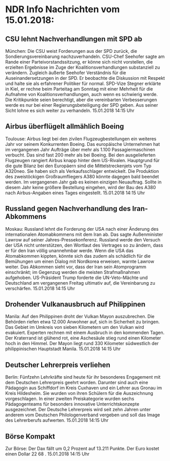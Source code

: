 # NDR Info Nachrichten vom 15.01.2018:


## CSU lehnt Nachverhandlungen mit SPD ab
München: Die CSU weist Forderungen aus der SPD zurück, die Sondierungsvereinbarung nachzuverhandeln. CSU-Chef Seehofer sagte am Rande einer Parteivorstandssitzung, er könne sich nicht vorstellen, die erzielten Ergebnisse im Zuge der Koalitionsverhandlungen substanziell zu verändern. Zugleich äußerte Seehofer Verständnis für die Auseinandersetzungen in der SPD. Er beobachte die Diskussion mit Respekt und halte sie als erfahrener Politiker für normal. SPD-Vize Stegner erklärte in Kiel, er rechne beim Parteitag am Sonntag mit einer Mehrheit für die Aufnahme von Koalitionsverhandlungen, auch wenn es schwierig werde. Die Kritikpunkte seien berechtigt, aber die vereinbarten Verbesserungen werde es nur bei einer Regierungsbeteiligung der SPD geben. Aus seiner Sicht lohne es sich weiter zu verhandeln. 15.01.2018 14:15 Uhr 

## Airbus überflügelt allmählich Boeing
Toulouse:	Airbus liegt bei den zivilen Flugzeugbestellungen ein weiteres Jahr vor seinem Konkurrenten Boeing. Das europäische Unternehmen hat im vergangenen Jahr Aufträge über mehr als 1.100 Passagiermaschinen verbucht. Das sind fast 200 mehr als bei Boeing. Bei den ausgelieferten Flugzeugen rangiert Airbus knapp hinter dem US-Rivalen. Hauptgrund für die gute Bilanz bei den Europäern sind die Mittelstreckenjets vom Typ A320neo. Sie haben sich als Verkaufsschlager entwickelt. Die Produktion des zweistöckigen Großraumfliegers A380 könnte dagegen bald beendet werden. Im vergangenen Jahr gab es keinen einzigen Neuauftrag. Sollte in diesem Jahr keine größere Bestellung eingehen, wird der Bau des A380 nach Airbus-Angaben eines Tages eingestellt. 15.01.2018 14:15 Uhr 

## Russland gegen Nachverhandlung des Iran-Abkommens
Moskau: Russland lehnt die Forderung der USA nach einer Änderung des internationalen Atomabkommens mit dem Iran ab. Das sagte Außenminister Lawrow auf seiner Jahres-Pressekonferenz. Russland werde den Versuch der USA nicht unterstützen, den Wortlaut des Vertrages so zu ändern, dass er für den Iran völlig unannehmbar werde. Wenn die USA das Atomabkommen kippten, könnte sich das zudem als schädlich für die Bemühungen um einen Dialog mit Nordkorea erweisen, warnte Lawrow weiter. Das Abkommen sieht vor, dass der Iran sein Atomprogramm einschränkt; im Gegenzug werden die meisten Strafmaßnahmen aufgehoben. US-Präsident Trump forderte die UN-Veto-Mächte und Deutschland am vergangenen Freitag ultimativ auf, die Vereinbarung zu verschärfen. 15.01.2018 14:15 Uhr 

## Drohender Vulkanausbruch auf Philippinen
Manila: Auf den Philippinen droht der Vulkan Mayon auszubrechen. Die Behörden riefen etwa 12.000 Anwohner auf, sich in Sicherheit zu bringen. Das Gebiet im Umkreis von sieben Kilometern um den Vulkan wird evakuiert. Experten rechnen mit einem Ausbruch in den kommenden  Tagen. Der Kraterrand ist glühend rot, eine Aschesäule stieg rund einen Kilometer hoch in den Himmel. Der Mayon liegt rund 330 Kilometer südwestlich der philippinischen Hauptstadt Manila. 15.01.2018 14:15 Uhr 

## Deutscher Lehrerpreis verliehen
Berlin: Fünfzehn Lehrkräfte sind heute für ihr besonderes Engagement mit dem Deutschen Lehrerpreis geehrt worden. Darunter sind auch eine Pädagogin aus Schiffdorf im Kreis Cuxhaven und ein Lehrer aus Gronau im Kreis Hildesheim. Sie wurden von ihren Schülern für die Auszeichnung vorgeschlagen. In einer zweiten Preiskategorie wurden sechs Pädagogenteams für besonders innovative Unterrichtskonzepte ausgezeichnet. Der Deutsche Lehrerpreis wird seit zehn Jahren unter anderem vom Deutschen Philologenverband vergeben und soll das Image des Lehrerberufs aufwerten. 15.01.2018 14:15 Uhr 

## Börse Kompakt
Zur Börse: Der Dax fällt um  0,2  Prozent auf  13.211  Punkte. Der Euro kostet einen Dollar  22 68 . 15.01.2018 14:15 Uhr 
